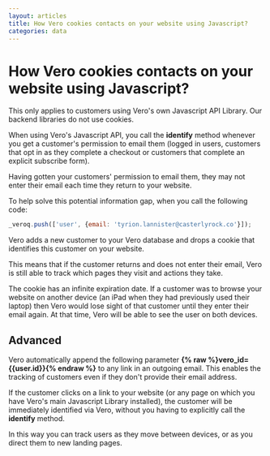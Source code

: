 ```yaml
---
layout: articles
title: How Vero cookies contacts on your website using Javascript?
categories: data
---
```


# How Vero cookies contacts on your website using Javascript?

This only applies to customers using Vero's own Javascript API Library. Our backend libraries do not use cookies.

When using Vero's Javascript API, you call the **identify** method whenever you get a customer's permission to email them (logged in users, customers that opt in as they complete a checkout or customers that complete an explicit subscribe form).

Having gotten your customers' permission to email them, they may not enter their email each time they return to your website.

To help solve this potential information gap, when you call the following code:

~~~javascript
_veroq.push(['user', {email: 'tyrion.lannister@casterlyrock.co'}]);
~~~

Vero adds a new customer to your Vero database and drops a cookie that identifies this customer on your website.

This means that if the customer returns and does not enter their email, Vero is still able to track which pages they visit and actions they take.

The cookie has an infinite expiration date. If a customer was to browse your website on another device (an iPad when they had previously used their laptop) then Vero would lose sight of that customer until they enter their email again. At that time, Vero will be able to see the user on both devices.

## Advanced

Vero automatically append the following parameter **{% raw %}vero_id={{user.id}}{% endraw %}** to any link in an outgoing email. This enables the tracking of customers even if they don't provide their email address.

If the customer clicks on a link to your website (or any page on which you have Vero's main Javascript Library installed), the customer will be immediately identified via Vero, without you having to explicitly call the **identify** method.

In this way you can track users as they move between devices, or as you direct them to new landing pages.